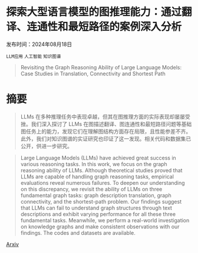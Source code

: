 # 探索大型语言模型的图推理能力：通过翻译、连通性和最短路径的案例深入分析

发布时间：2024年08月18日

`LLM应用` `人工智能` `知识图谱`

> Revisiting the Graph Reasoning Ability of Large Language Models: Case Studies in Translation, Connectivity and Shortest Path

# 摘要

> LLMs 在多种推理任务中表现卓越，但其在图推理方面的实际表现却屡屡受挫。我们深入探讨了 LLMs 在图描述翻译、图连通性和最短路径问题等基础图任务上的能力，发现它们在理解图结构方面存在局限，且性能参差不齐。此外，我们对知识图谱的实证研究也印证了这一发现。相关代码和数据集已公开，供进一步研究。

> Large Language Models (LLMs) have achieved great success in various reasoning tasks. In this work, we focus on the graph reasoning ability of LLMs. Although theoretical studies proved that LLMs are capable of handling graph reasoning tasks, empirical evaluations reveal numerous failures. To deepen our understanding on this discrepancy, we revisit the ability of LLMs on three fundamental graph tasks: graph description translation, graph connectivity, and the shortest-path problem. Our findings suggest that LLMs can fail to understand graph structures through text descriptions and exhibit varying performance for all these three fundamental tasks. Meanwhile, we perform a real-world investigation on knowledge graphs and make consistent observations with our findings. The codes and datasets are available.

[Arxiv](https://arxiv.org/abs/2408.09529)